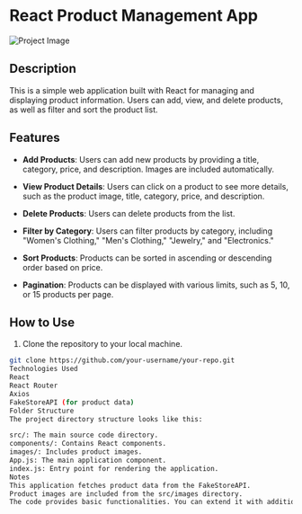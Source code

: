 # React Product Management App

![Project Image](./path-to-your-project-image.png)

## Description

This is a simple web application built with React for managing and displaying product information. Users can add, view, and delete products, as well as filter and sort the product list.

## Features

- **Add Products**: Users can add new products by providing a title, category, price, and description. Images are included automatically.

- **View Product Details**: Users can click on a product to see more details, such as the product image, title, category, price, and description.

- **Delete Products**: Users can delete products from the list.

- **Filter by Category**: Users can filter products by category, including "Women's Clothing," "Men's Clothing," "Jewelry," and "Electronics."

- **Sort Products**: Products can be sorted in ascending or descending order based on price.

- **Pagination**: Products can be displayed with various limits, such as 5, 10, or 15 products per page.

## How to Use

1. Clone the repository to your local machine.

```bash
git clone https://github.com/your-username/your-repo.git
Technologies Used
React
React Router
Axios
FakeStoreAPI (for product data)
Folder Structure
The project directory structure looks like this:

src/: The main source code directory.
components/: Contains React components.
images/: Includes product images.
App.js: The main application component.
index.js: Entry point for rendering the application.
Notes
This application fetches product data from the FakeStoreAPI.
Product images are included from the src/images directory.
The code provides basic functionalities. You can extend it with additional features and styling as needed.
